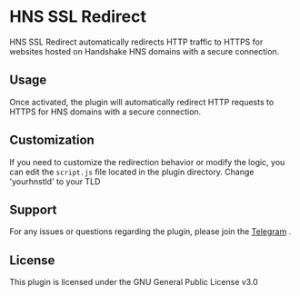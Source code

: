 # HNS SSL Redirect

HNS SSL Redirect automatically redirects HTTP traffic to HTTPS for websites hosted on Handshake HNS domains with a secure connection.

## Usage

Once activated, the plugin will automatically redirect HTTP requests to HTTPS for HNS domains with a secure connection.

## Customization

If you need to customize the redirection behavior or modify the logic, you can edit the `script.js` file located in the plugin directory.
Change 'yourhnstld' to your TLD  <script src="https://yourhnstld/ssl.js"></script>


## Support

For any issues or questions regarding the plugin, please join the [Telegram](https://t.me/h4ckb4se3) .

## License

This plugin is licensed under the GNU General Public License v3.0 
